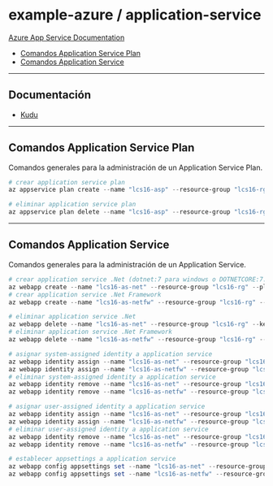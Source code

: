 # example-azure / application-service

[Azure App Service Documentation](https://learn.microsoft.com/en-us/azure/app-service)

- [Comandos Application Service Plan](#comandos-application-service-plan)
- [Comandos Application Service](#comandos-application-service)

---

## Documentación

- [Kudu](https://github.com/projectkudu/kudu/wiki)

---

## Comandos Application Service Plan

Comandos generales para la administración de un Application Service Plan.

```powershell
# crear application service plan
az appservice plan create --name "lcs16-asp" --resource-group "lcs16-rg" --location "eastus2" --sku "F1"
```

```powershell
# eliminar application service plan
az appservice plan delete --name "lcs16-asp" --resource-group "lcs16-rg"
```

---

## Comandos Application Service

Comandos generales para la administración de un Application Service.

```powershell
# crear application service .Net (dotnet:7 para windows o DOTNETCORE:7.0 para linux)
az webapp create --name "lcs16-as-net" --resource-group "lcs16-rg" --plan "lcs16-asp" --runtime "dotnet:7"
# crear application service .Net Framework
az webapp create --name "lcs16-as-netfw" --resource-group "lcs16-rg" --plan "lcs16-asp" --runtime "ASPNET:V4.8"
```

```powershell
# eliminar application service .Net
az webapp delete --name "lcs16-as-net" --resource-group "lcs16-rg" --keep-empty-plan
# eliminar application service .Net Framework
az webapp delete --name "lcs16-as-netfw" --resource-group "lcs16-rg" --keep-empty-plan
```

```powershell
# asignar system-assigned identity a application service
az webapp identity assign --name "lcs16-as-net" --resource-group "lcs16-rg"
az webapp identity assign --name "lcs16-as-netfw" --resource-group "lcs16-rg"
# eliminar system-assigned identity a application service
az webapp identity remove --name "lcs16-as-net" --resource-group "lcs16-rg"
az webapp identity remove --name "lcs16-as-netfw" --resource-group "lcs16-rg"
```

```powershell
# asignar user-assigned identity a application service
az webapp identity assign --name "lcs16-as-net" --resource-group "lcs16-rg" --identities "/subscriptions/8e8b8f6d-3e0b-45fd-aa1b-f7aa212317cb/resourcegroups/lcs16-rg/providers/Microsoft.ManagedIdentity/userAssignedIdentities/lcs16-managed-identity"
az webapp identity assign --name "lcs16-as-netfw" --resource-group "lcs16-rg" --identities "/subscriptions/8e8b8f6d-3e0b-45fd-aa1b-f7aa212317cb/resourcegroups/lcs16-rg/providers/Microsoft.ManagedIdentity/userAssignedIdentities/lcs16-managed-identity"
# eliminar user-assigned identity a application service
az webapp identity remove --name "lcs16-as-net" --resource-group "lcs16-rg" --identities "/subscriptions/8e8b8f6d-3e0b-45fd-aa1b-f7aa212317cb/resourcegroups/lcs16-rg/providers/Microsoft.ManagedIdentity/userAssignedIdentities/lcs16-managed-identity"
az webapp identity remove --name "lcs16-as-netfw" --resource-group "lcs16-rg" --identities "/subscriptions/8e8b8f6d-3e0b-45fd-aa1b-f7aa212317cb/resourcegroups/lcs16-rg/providers/Microsoft.ManagedIdentity/userAssignedIdentities/lcs16-managed-identity"
```

```powershell
# establecer appsettings a application service
az webapp config appsettings set --name "lcs16-as-net" --resource-group "lcs16-rg" --settings 'AZURE_CLIENT_ID=bd8b9733-8e70-499c-9357-8e8bdc2fe22c'
az webapp config appsettings set --name "lcs16-as-netfw" --resource-group "lcs16-rg" --settings 'AZURE_CLIENT_ID=bd8b9733-8e70-499c-9357-8e8bdc2fe22c'
```
